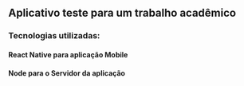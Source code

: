 ## Aplicativo teste para um trabalho acadêmico
### Tecnologias utilizadas: 
#### React Native para aplicação Mobile
#### Node para o Servidor da aplicação
